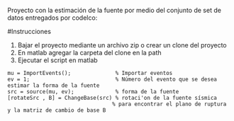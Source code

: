 Proyecto con la estimación de la fuente por medio del conjunto de set de datos
entregados por codelco:

#Instrucciones

1. Bajar el proyecto mediante un archivo zip o crear un clone del proyecto
2. En matlab agregar la carpeta del clone en la path
3. Ejecutar el script en matlab

 ```
mu = ImportEvents();              % Importar eventos
ev = 1;                           % Número del evento que se desea estimar la forma de la fuente
src = source(mu, ev);             % forma de la fuente
[rotateSrc , B] = ChangeBase(src) % rotaci'on de la fuente sísmica 
                                  % para encontrar el plano de ruptura y la matriz de cambio de base B
 ```